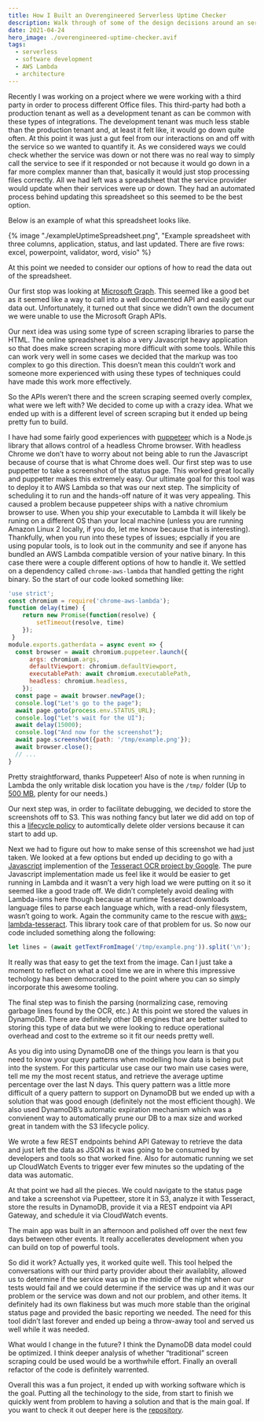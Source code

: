 ```yaml
---
title: How I Built an Overengineered Serverless Uptime Checker
description: Walk through of some of the design decisions around an service uptime tracker on AWS Lambda.
date: 2021-04-24
hero_image: ./overengineered-uptime-checker.avif
tags:
  - serverless
  - software development
  - AWS Lambda
  - architecture
---
```


Recently I was working on a project where we were working with a third party in order to process different Office files. This third-party had both a production tenant as well as a development tenant as can be common with these types of integrations. The development tenant was much less stable than the production tenant and, at least it felt like, it would go down quite often. At this point it was just a gut feel from our interactions on and off with the service so we wanted to quantify it. As we considered ways we could check whether the service was down or not there was no real way to simply call the service to see if it responded or not because it would go down in a far more complex manner than that, basically it would just stop processing files correctly. All we had left was a spreadsheet that the service provider would update when their services were up or down. They had an automated process behind updating this spreadsheet so this seemed to be the best option.

Below is an example of what this spreadsheet looks like.

{% image "./exampleUptimeSpreadsheet.png", "Example spreadsheet with three columns, application, status, and last updated. There are five rows: excel, powerpoint, validator, word, visio" %}

At this point we needed to consider our options of how to read the data out of the spreadsheet.

Our first stop was looking at [Microsoft Graph](https://docs.microsoft.com/en-us/graph/overview). This seemed like a good bet as it seemed like a way to call into a well documented API and easily get our data out. Unfortunately, it turned out that since we didn’t own the document we were unable to use the Microsoft Graph APIs.

Our next idea was using some type of screen scraping libraries to parse the HTML. The online spreadsheet is also a very Javascript heavy application so that does make screen scraping more difficult with some tools. While this can work very well in some cases we decided that the markup was too complex to go this direction. This doesn’t mean this couldn’t work and someone more experienced with using these types of techniques could have made this work more effectively.

So the APIs weren’t there and the screen scraping seemed overly complex, what were we left with? We decided to come up with a crazy idea. What we ended up with is a different level of screen scraping but it ended up being pretty fun to build.

I have had some fairly good experiences with [puppeteer](https://developers.google.com/web/tools/puppeteer/get-started) which is a Node.js library that allows control of a headless Chrome browser. With headless Chrome we don’t have to worry about not being able to run the Javascript because of course that is what Chrome does well. Our first step was to use puppetter to take a screenshot of the status page. This worked great locally and puppetter makes this extremely easy. Our ultimate goal for this tool was to deploy it to AWS Lambda so that was our next step. The simplicity of scheduling it to run and the hands-off nature of it was very appealing. This caused a problem because puppeteer ships with a native chromium browser to use. When you ship your executable to Lambda it will likely be runing on a different OS than your local machine (unless you are running Amazon Linux 2 locally, if you do, let me know because that is interesting). Thankfully, when you run into these types of issues; espcially if you are using popular tools, is to look out in the community and see if anyone has bundled an AWS Lambda compatible version of your native binary. In this case there were a couple different options of how to handle it. We settled on a dependency called `chrome-aws-lambda` that handled getting the right binary. So the start of our code looked something like:

```javascript
'use strict';
const chromium = require('chrome-aws-lambda');
function delay(time) {
    return new Promise(function(resolve) { 
        setTimeout(resolve, time)
    });
 }
module.exports.gatherdata = async event => {
  const browser = await chromium.puppeteer.launch({
      args: chromium.args,
      defaultViewport: chromium.defaultViewport,
      executablePath: await chromium.executablePath,
      headless: chromium.headless,
    });
  const page = await browser.newPage();
  console.log("Let's go to the page");
  await page.goto(process.env.STATUS_URL);
  console.log("Let's wait for the UI");
  await delay(15000);
  console.log("And now for the screenshot");
  await page.screenshot({path: '/tmp/example.png'});
  await browser.close();
  // ...
}
```

Pretty straightforward, thanks Puppeteer! Also of note is when running in Lambda the only writable disk location you have is the `/tmp/` folder (Up to [500 MB](https://aws.amazon.com/lambda/faqs/), plenty for our needs.)

Our next step was, in order to facilitate debugging, we decided to store the screenshots off to S3. This was nothing fancy but later we did add on top of this a [lifecycle policy](https://docs.aws.amazon.com/AmazonS3/latest/userguide/object-lifecycle-mgmt.html) to automtically delete older versions because it can start to add up.

Next we had to figure out how to make sense of this screenshot we had just taken. We looked at a few options but ended up deciding to go with a [Javascript](https://tesseract.projectnaptha.com/) implemention of the [Tesseract OCR project by Google](https://opensource.google/projects/tesseract). The pure Javascript implementation made us feel like it would be easier to get running in Lambda and it wasn’t a very high load we were putting on it so it seemed like a good trade off. We didn’t completely avoid dealing with Lambda-isms here though because at runtime Tesseract downloads language files to parse each language which, with a read-only filesystem, wasn’t going to work. Again the community came to the rescue with [aws-lambda-tesseract](https://www.npmjs.com/package/@shelf/aws-lambda-tesseract). This library took care of that problem for us. So now our code included something along the following:

```javascript
let lines = (await getTextFromImage('/tmp/example.png')).split('\n');
```

It really was that easy to get the text from the image. Can I just take a moment to reflect on what a cool time we are in where this impressive techology has been democratized to the point where you can so simply incorporate this awesome tooling.

The final step was to finish the parsing (normalizing case, removing garbage lines found by the OCR, etc.) At this point we stored the values in DynamoDB. There are definitely other DB engines that are better suited to storing this type of data but we were looking to reduce operational overhead and cost to the extreme so it fit our needs pretty well.

As you dig into using DynamoDB one of the things you learn is that you need to know your query patterns when modelling how data is being put into the system. For this particular use case our two main use cases were, tell me my the most recent status, and retrieve the average uptime percentage over the last N days. This query pattern was a little more difficult of a query pattern to support on DynamoDB but we ended up with a solution that was good enough (definitely not the most efficient though). We also used DynamoDB’s automatic expiration mechanism which was a convienent way to automatically prune our DB to a max size and worked great in tandem with the S3 lifecycle policy.

We wrote a few REST endpoints behind API Gateway to retrieve the data and just left the data as JSON as it was going to be consumed by developers and tools so that worked fine. Also for automatic running we set up CloudWatch Events to trigger ever few minutes so the updating of the data was automatic.

At that point we had all the pieces. We could navigate to the status page and take a screenshot via Pupetteer, store it in S3, analyze it with Tesseract, store the results in DynamoDB, provide it via a REST endpoint via API Gateway, and schedule it via CloudWatch events.

The main app was built in an afternoon and polished off over the next few days between other events. It really accellerates development when you can build on top of powerful tools.

So did it work? Actually yes, it worked quite well. This tool helped the conversations with our third party provider about their availablity, allowed us to determine if the service was up in the middle of the night when our tests would fail and we could determine if the service was up and it was our problem or the service was down and not our problem, and other items. It definitely had its own flakiness but was much more stable than the original status page and provided the basic reporting we needed. The need for this tool didn’t last forever and ended up being a throw-away tool and served us well while it was needed.

What would I change in the future? I think the DynamoDB data model could be optimized. I think deeper analysis of whether “traditional” screen scraping could be used would be a worthwhile effort. Finally an overall refactor of the code is definitely warrented.

Overall this was a fun project, it ended up with working software which is the goal. Putting all the techinology to the side, from start to finish we quickly went from problem to having a solution and that is the main goal. If you want to check it out deeper here is the [repository](https://github.com/kylec32/status-checker).